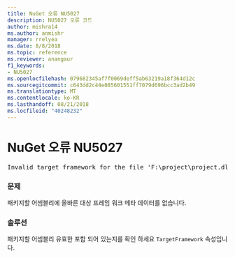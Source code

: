 ```yaml
---
title: NuGet 오류 NU5027
description: NU5027 오류 코드
author: mishra14
ms.author: anmishr
manager: rrelyea
ms.date: 8/8/2018
ms.topic: reference
ms.reviewer: anangaur
f1_keywords:
- NU5027
ms.openlocfilehash: 079682345af7f0069deff5ab63219a18f364d12c
ms.sourcegitcommit: c643dd2c44e085601551ff7079d696bcc3ad2b49
ms.translationtype: MT
ms.contentlocale: ko-KR
ms.lasthandoff: 08/21/2018
ms.locfileid: "40248232"
---
```

# <a name="nuget-error-nu5027"></a>NuGet 오류 NU5027
<pre>Invalid target framework for the file 'F:\project\project.dll'.</pre>

### <a name="issue"></a>문제

패키지할 어셈블리에 올바른 대상 프레임 워크 메타 데이터를 없습니다.


### <a name="solution"></a>솔루션

패키지할 어셈블리 유효한 포함 되어 있는지를 확인 하세요 `TargetFramework` 속성입니다.

